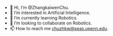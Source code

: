 - 👋 Hi, I’m @ZhangkaiwenChu.
- 👀 I’m interested in Artificial Intelligence.
- 🌱 I’m currently learning Robotics.
- 💞️ I’m looking to collaborate on Robotics.
- 📫 How to reach me chuzhkw@seas.upenn.edu.

<!---
ZhangkaiwenChu/ZhangkaiwenChu is a ✨ special ✨ repository because its `README.md` (this file) appears on your GitHub profile.
You can click the Preview link to take a look at your changes.
--->
